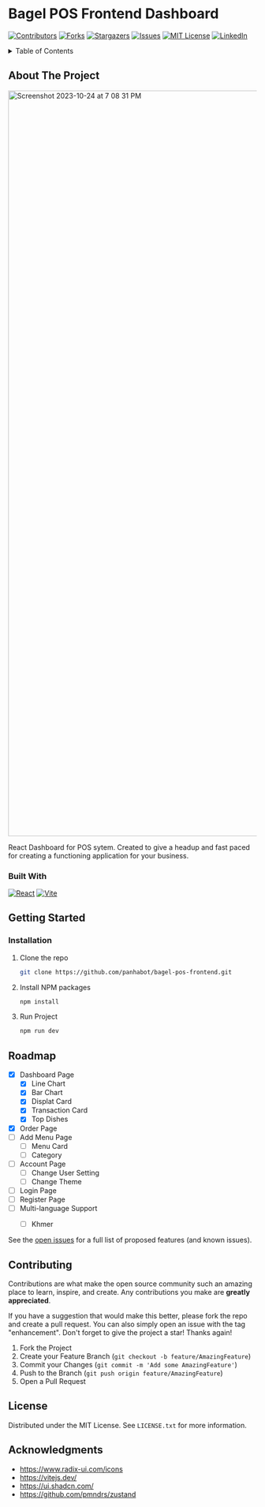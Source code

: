 <!-- Improved compatibility of back to top link: See: https://github.com/panhabot/bagel-pos-frontend/pull/73 -->
<a name="readme-top"></a>
<!--
*** Thanks for checking out the Best-README-Template. If you have a suggestion
*** that would make this better, please fork the repo and create a pull request
*** or simply open an issue with the tag "enhancement".
*** Don't forget to give the project a star!
*** Thanks again! Now go create something AMAZING! :D
-->


# Bagel POS Frontend Dashboard


<!-- PROJECT SHIELDS -->
<!--
*** I'm using markdown "reference style" links for readability.
*** Reference links are enclosed in brackets [ ] instead of parentheses ( ).
*** See the bottom of this document for the declaration of the reference variables
*** for contributors-url, forks-url, etc. This is an optional, concise syntax you may use.
*** https://www.markdownguide.org/basic-syntax/#reference-style-links
-->
[![Contributors][contributors-shield]][contributors-url]
[![Forks][forks-shield]][forks-url]
[![Stargazers][stars-shield]][stars-url]
[![Issues][issues-shield]][issues-url]
[![MIT License][license-shield]][license-url]
[![LinkedIn][linkedin-shield]][linkedin-url]



<!-- TABLE OF CONTENTS -->
<details>
  <summary>Table of Contents</summary>
  <ol>
    <li>
      <a href="#about-the-project">About The Project</a>
      <ul>
        <li><a href="#built-with">Built With</a></li>
      </ul>
    </li>
    <li>
      <a href="#getting-started">Getting Started</a>
      <ul>
        <li><a href="#prerequisites">Prerequisites</a></li>
        <li><a href="#installation">Installation</a></li>
      </ul>
    </li>
    <li><a href="#usage">Usage</a></li>
    <li><a href="#roadmap">Roadmap</a></li>
    <li><a href="#contributing">Contributing</a></li>
    <li><a href="#license">License</a></li>
    <li><a href="#contact">Contact</a></li>
    <li><a href="#acknowledgments">Acknowledgments</a></li>
  </ol>
</details>



<!-- ABOUT THE PROJECT -->
## About The Project


<img width="1512" alt="Screenshot 2023-10-24 at 7 08 31 PM" src="https://github.com/panhabot/bagel-pos-frontend/assets/45727463/ebb4b330-05f7-4ac1-acb8-0f82766f7ef1">

React Dashboard for POS sytem. Created to give a headup and fast paced for creating a functioning application for your business.


### Built With

[![React][React.js]][React-url] [![Vite][Vite.js]][Vite-url]

<!-- GETTING STARTED -->
## Getting Started


### Installation


1. Clone the repo
   ```sh
   git clone https://github.com/panhabot/bagel-pos-frontend.git
   ```
3. Install NPM packages
   ```sh
   npm install
   ```
4. Run Project
   ```sh
   npm run dev
   ```

<!-- ROADMAP -->
## Roadmap

- [x] Dashboard Page
    - [x] Line Chart
    - [x] Bar Chart
    - [x] Displat Card
    - [x] Transaction Card
    - [x] Top Dishes
- [x] Order Page
- [ ] Add Menu Page
    - [ ] Menu Card
    - [ ] Category
- [ ] Account Page
    - [ ] Change User Setting
    - [ ] Change Theme
- [ ] Login Page
- [ ] Register Page
- [ ] Multi-language Support
    - [ ] Khmer


See the [open issues](https://github.com/panhabot/bagel-pos-frontend/issues) for a full list of proposed features (and known issues).

<!-- CONTRIBUTING -->
## Contributing

Contributions are what make the open source community such an amazing place to learn, inspire, and create. Any contributions you make are **greatly appreciated**.

If you have a suggestion that would make this better, please fork the repo and create a pull request. You can also simply open an issue with the tag "enhancement".
Don't forget to give the project a star! Thanks again!

1. Fork the Project
2. Create your Feature Branch (`git checkout -b feature/AmazingFeature`)
3. Commit your Changes (`git commit -m 'Add some AmazingFeature'`)
4. Push to the Branch (`git push origin feature/AmazingFeature`)
5. Open a Pull Request

<!-- LICENSE -->
## License

Distributed under the MIT License. See `LICENSE.txt` for more information.




<!-- ACKNOWLEDGMENTS -->
## Acknowledgments

* https://www.radix-ui.com/icons
* https://vitejs.dev/
* https://ui.shadcn.com/
* https://github.com/pmndrs/zustand



<!-- MARKDOWN LINKS & IMAGES -->
<!-- https://www.markdownguide.org/basic-syntax/#reference-style-links -->
[contributors-shield]: https://img.shields.io/github/contributors/panhabot/bagel-pos-frontend.svg?style=for-the-badge
[contributors-url]: https://github.com/panhabot/bagel-pos-frontend/graphs/contributors
[forks-shield]: https://img.shields.io/github/forks/panhabot/bagel-pos-frontend.svg?style=for-the-badge
[forks-url]: https://github.com/panhabot/bagel-pos-frontend/network/members
[stars-shield]: https://img.shields.io/github/stars/panhabot/bagel-pos-frontend.svg?style=for-the-badge
[stars-url]: https://github.com/panhabot/bagel-pos-frontend/stargazers
[issues-shield]: https://img.shields.io/github/issues/panhabot/bagel-pos-frontend.svg?style=for-the-badge
[issues-url]: https://github.com/panhabot/bagel-pos-frontend/issues
[license-shield]: https://img.shields.io/github/license/panhabot/bagel-pos-frontend.svg?style=for-the-badge
[license-url]: https://github.com/panhabot/bagel-pos-frontend/blob/master/LICENSE
[linkedin-shield]: https://img.shields.io/badge/-LinkedIn-black.svg?style=for-the-badge&logo=linkedin&colorB=555
[linkedin-url]: [https://linkedin.com/in/othneildrew](https://www.linkedin.com/in/kong-panhabot-743832190/)
[product-screenshot]: images/screenshot.png
[Next.js]: https://img.shields.io/badge/next.js-000000?style=for-the-badge&logo=nextdotjs&logoColor=white
[Next-url]: https://nextjs.org/
[React.js]: https://img.shields.io/badge/React-20232A?style=for-the-badge&logo=react&logoColor=61DAFB
[React-url]: https://reactjs.org/
[Vite.js]: https://img.shields.io/badge/VITE-20232A?style=for-the-badge&logo=vite
[Vite-url]: https://vitejs.dev/
